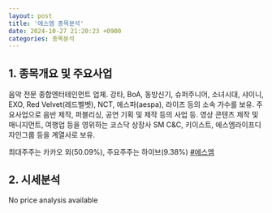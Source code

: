 ```yaml
---
layout: post
title: '에스엠 종목분석'
date: 2024-10-27 21:20:23 +0900
categories: 종목분석
---
```


## 1. 종목개요 및 주요사업

음악 전문 종합엔터테인먼트 업체. 강타, BoA, 동방신기, 슈퍼주니어, 소녀시대, 샤이니, EXO, Red Velvet(레드벨벳), NCT, 에스파(aespa), 라이즈 등의 소속 가수를 보유. 주요사업으로 음반 제작, 퍼블리싱, 공연 기획 및 제작 등의 사업 등. 영상 콘텐츠 제작 및 매니지먼트, 여행업 등을 영위하는 코스닥 상장사 SM C&C, 키이스트, 에스엠라이프디자인그룹 등을 계열사로 보유.

최대주주는 카카오 외(50.09%), 주요주주는 하이브(9.38%)
[#에스엠](#)

## 2. 시세분석

No price analysis available
